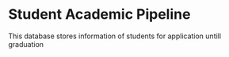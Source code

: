 # Student Academic Pipeline
This database stores information of students for application untill graduation 
